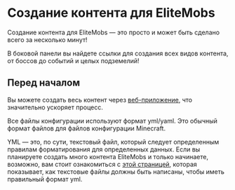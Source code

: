 # Создание контента для EliteMobs

Создание контента для EliteMobs — это просто и может быть сделано всего за несколько минут!

В боковой панели вы найдете ссылки для создания всех видов контента, от боссов до событий и целых подземелий!

## Перед началом

Вы можете создать весь контент через [веб-приложение](https://magmaguy.com/webapp/webapp.html), что значительно ускоряет
процесс.

Все файлы конфигурации используют формат yml/yaml. Это обычный формат файлов для файлов конфигурации Minecraft.

YML — это, по сути, текстовый файл, который следует определенным правилам форматирования для определенных данных. Если
вы планируете создать много контента EliteMobs и только начинаете, возможно, вам стоит ознакомиться
с [этой страницей]($langage$/global/configuration_file_guide.md), которая показывает, как текстовые файлы должны быть
написаны, чтобы иметь правильный формат yml.
